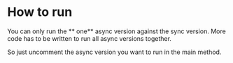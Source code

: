 # How to run

You can only run the ** one** async version against the sync version.
More code has to be written to run all async versions together.

So just uncomment the async version you want to run in the main method.